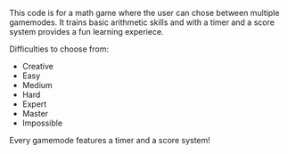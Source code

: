 This code is for a math game where the user can chose between multiple gamemodes. It trains basic arithmetic skills and with a timer and a score system provides a fun learning experiece.

Difficulties to choose from:
- Creative
- Easy
- Medium
- Hard
- Expert
- Master
- Impossible

Every gamemode features a timer and a score system!
